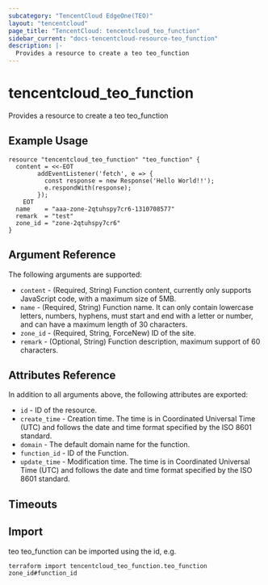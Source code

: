 ```yaml
---
subcategory: "TencentCloud EdgeOne(TEO)"
layout: "tencentcloud"
page_title: "TencentCloud: tencentcloud_teo_function"
sidebar_current: "docs-tencentcloud-resource-teo_function"
description: |-
  Provides a resource to create a teo teo_function
---
```


# tencentcloud_teo_function

Provides a resource to create a teo teo_function

## Example Usage

```hcl
resource "tencentcloud_teo_function" "teo_function" {
  content = <<-EOT
        addEventListener('fetch', e => {
          const response = new Response('Hello World!!');
          e.respondWith(response);
        });
    EOT
  name    = "aaa-zone-2qtuhspy7cr6-1310708577"
  remark  = "test"
  zone_id = "zone-2qtuhspy7cr6"
}
```

## Argument Reference

The following arguments are supported:

* `content` - (Required, String) Function content, currently only supports JavaScript code, with a maximum size of 5MB.
* `name` - (Required, String) Function name. It can only contain lowercase letters, numbers, hyphens, must start and end with a letter or number, and can have a maximum length of 30 characters.
* `zone_id` - (Required, String, ForceNew) ID of the site.
* `remark` - (Optional, String) Function description, maximum support of 60 characters.

## Attributes Reference

In addition to all arguments above, the following attributes are exported:

* `id` - ID of the resource.
* `create_time` - Creation time. The time is in Coordinated Universal Time (UTC) and follows the date and time format specified by the ISO 8601 standard.
* `domain` - The default domain name for the function.
* `function_id` - ID of the Function.
* `update_time` - Modification time. The time is in Coordinated Universal Time (UTC) and follows the date and time format specified by the ISO 8601 standard.


## Timeouts

<no value>


## Import

teo teo_function can be imported using the id, e.g.

```
terraform import tencentcloud_teo_function.teo_function zone_id#function_id
```

